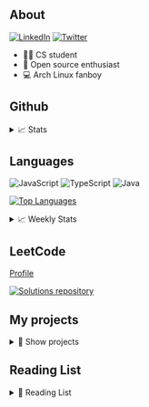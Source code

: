 ## About

[![LinkedIn](https://img.shields.io/badge/Krzysztof%20Olipra-0072b1?style=flat&logo=Linkedin&logoColor=white)](https://www.linkedin.com/in/krzysztof-olipra)
[![Twitter](https://img.shields.io/badge/@KrzysztofOlipra-00acee?style=flat&logo=Twitter&logoColor=white)](https://twitter.com/KrzysztofOlipra)

* 👨‍🎓 CS student
* 📂 Open source enthusiast
* 💻 Arch Linux fanboy

## Github

<details>
<summary>📈 Stats</summary>
&nbsp;

[![Github stats](https://github-readme-stats.vercel.app/api?username=Nalhin&count_private=true,show_icons=true)](https://github.com/nalhin)]

</details>

## Languages

![JavaScript](https://img.shields.io/badge/JavaScript-black?style=flat&logo=JavaScript)
![TypeScript](https://img.shields.io/badge/TypeScript-black?style=flat&logo=TypeScript&logoColor=007acc)
![Java](https://img.shields.io/badge/Java-black?style=flat&logo=Java&logoColor=f89820)

[![Top Languages](https://github-readme-stats.vercel.app/api/top-langs/?username=Nalhin)](https://github.com/Nalhin)

<details>
<summary>📈 Weekly Stats</summary>
&nbsp;

[![Stats](https://github-readme-stats.vercel.app/api/wakatime?username=Nalhin&layout=compact)](https://github.com/Nalhin)

</details>

## LeetCode

[Profile](https://leetcode.com/nalhin/)

[![Solutions repository](https://github-readme-stats.vercel.app/api/pin/?username=Nalhin&repo=LeetCode)](https://github.com/Nalhin/LeetCode)

## My projects

<details>
<summary>📜 Show projects</summary>

### Movies

[![Movies](https://github-readme-stats.vercel.app/api/pin/?username=Nalhin&repo=Movies)](https://github.com/Nalhin/Movies)

### Finance Calculator

[![Finance Calculator](https://github-readme-stats.vercel.app/api/pin/?username=Nalhin&repo=FinanceCalculator)](https://github.com/Nalhin/FinanceCalculator)

### Social Auth

[![Social Auth](https://github-readme-stats.vercel.app/api/pin/?username=Nalhin&repo=SocialAuth)](https://github.com/Nalhin/SocialAuth)

### Trending Near Me

[![Trending Near Me](https://github-readme-stats.vercel.app/api/pin/?username=Nalhin&repo=TrendingNearMe)](https://github.com/Nalhin/TrendingNearMe)

### Chess

[![Chess](https://github-readme-stats.vercel.app/api/pin/?username=Nalhin&repo=Chess)](https://github.com/Nalhin/Chess)

### Pokemon Teams

[![Pokemon Teams](https://github-readme-stats.vercel.app/api/pin/?username=Nalhin&repo=PokemonTeams)](https://github.com/Nalhin/PokemonTeams)

### Book Exchange

[![Book Exchange](https://github-readme-stats.vercel.app/api/pin/?username=Nalhin&repo=BookExchange)](https://github.com/Nalhin/BookExchange)

</details>

## Reading List

<details>
<summary>📜 Reading List</summary>
&nbsp;

In progress:

* **Domain-Driven Design: Tackling Complexity in the Heart of Software** by Eric Evans

Read:

* **Design Patterns: Elements of Reusable Object-Oriented Software** by the Gang of Four (GoF)
* **Clean Architecture: A Craftsman's Guide to Software Structure and Design** by Robert C. Martin
* **Clean Code: A Handbook of Agile Software Craftsmanship** by Robert C. Martin
* **Refactoring Improving the Design of Existing Code** by Martin Fowler, with Kent Beck
* **Test-Driven Development: By Example** by Kent Beck
* **Effective Java** by Joshua Bloch
* **Effective TypeScript: 62 Specific Ways to Improve Your TypeScript** by Dan Vanderkam
* **Effective JavaScript: 68 Specific Ways to Harness the Power of JavaScript** by David Herman

</details>
